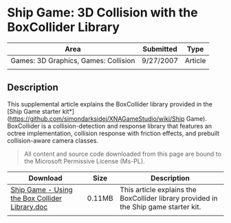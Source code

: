 
# Ship Game: 3D Collision with the BoxCollider Library

|Area|Submitted|Type|
|-|-|-|
Games: 3D Graphics, Games: Collision|9/27/2007|Article
||||

## Description

This supplemental article explains the BoxCollider library provided in the [Ship Game starter kit*](https://github.com/simondarksidej/XNAGameStudio/wiki/Ship Game). BoxCollider is a collision-detection and response library that features an octree implementation, collision response with friction effects, and prebuilt collision-aware camera classes.

> All content and source code downloaded from this page are bound to the Microsoft Permissive License (Ms-PL).

Download | Size | Description
---|---|---|
[Ship Game - Using the Box Collider Library.doc](https://github.com/SimonDarksideJ/XNAGameStudio/raw/master/Documents/Ship%20Game%20-%20Using%20the%20Box%20Collider%20Library.doc?raw=true) | 0.11MB | This article explains the BoxCollider library provided in the Ship game starter kit.
||||
